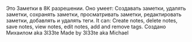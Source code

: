 Это Заметки в 8К разрешении.
Оно умеет: Создавать заметки, удалять заметки, сохранять заметки, просматривать заметки, редактировать заметки, добавлять и удалять теги.
It can: Create notes, delete notes, save notes, view notes, edit notes, add and remove tags.
Создано Михаилом aka 3l33te
Made by 3l33te aka Michael
